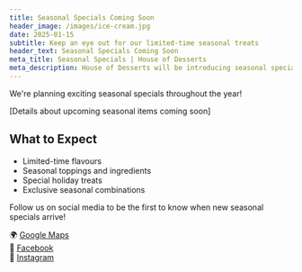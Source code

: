 ```yaml
---
title: Seasonal Specials Coming Soon
header_image: /images/ice-cream.jpg
date: 2025-01-15
subtitle: Keep an eye out for our limited-time seasonal treats
header_text: Seasonal Specials Coming Soon
meta_title: Seasonal Specials | House of Desserts
meta_description: House of Desserts will be introducing seasonal specials throughout the year featuring limited-time flavours and treats
---
```


We're planning exciting seasonal specials throughout the year!

[Details about upcoming seasonal items coming soon]

## What to Expect

- Limited-time flavours
- Seasonal toppings and ingredients
- Special holiday treats
- Exclusive seasonal combinations

Follow us on social media to be the first to know when new seasonal specials arrive!

🌍 [Google Maps](https://maps.app.goo.gl/4ZMZVLooaErnYnWw6)  
📘 [Facebook](https://www.facebook.com/profile.php?id=61576113030850)  
📸 [Instagram](https://www.instagram.com/house_of_dessert_s)
